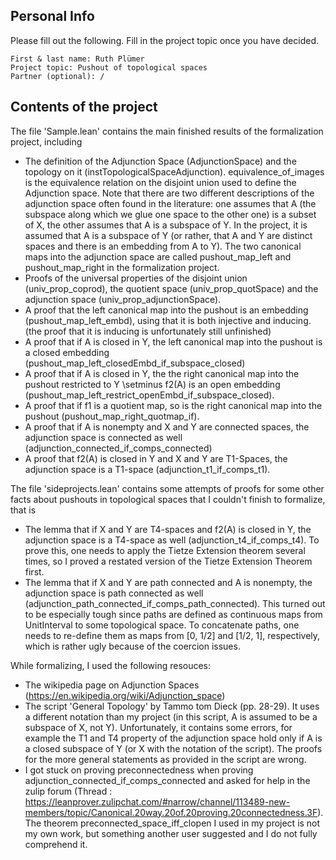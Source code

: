 ## Personal Info

Please fill out the following. Fill in the project topic once you have decided.
```
First & last name: Ruth Plümer
Project topic: Pushout of topological spaces
Partner (optional): /
```

## Contents of the project

The file 'Sample.lean' contains the main finished results of the formalization project, including
  * The definition of the Adjunction Space (AdjunctionSpace) and the topology on it (instTopologicalSpaceAdjunction). equivalence_of_images is the equivalence relation on the disjoint union used to define the Adjunction space.
  Note that there are two different descriptions of the adjunction space often found in the literature: one assumes that A (the subspace along which we glue one space to the other one) is a subset of X, the other assumes that A is a subspace of Y. In the project, it is assumed that A is a subspace of Y (or rather, that A and Y are distinct spaces and there is an embedding from A to Y).
  The two canonical maps into the adjunction space are called pushout_map_left and pushout_map_right in the formalization project.
  * Proofs of the universal properties of the disjoint union (univ_prop_coprod), the quotient space (univ_prop_quotSpace) and the adjunction space (univ_prop_adjunctionSpace).
  * A proof that the left canonical map into the pushout is an embedding (pushout_map_left_embd), using that it is both injective and inducing. (the proof that it is inducing is unfortunately still unfinished)
  * A proof that if A is closed in Y, the left canonical map into the pushout is a closed embedding
  (pushout_map_left_closedEmbd_if_subspace_closed)
  * A proof that if A is closed in Y, the the right canonical map into the pushout restricted to Y \setminus f2(A)
  is an open embedding (pushout_map_left_restrict_openEmbd_if_subspace_closed).
  * A proof that if f1 is a quotient map, so is the right canonical map into the pushout (pushout_map_right_quotmap_if).
  * A proof that if A is nonempty and X and Y are connected spaces, the adjunction space is connected as well (adjunction_connected_if_comps_connected)
  * A proof that f2(A) is closed in Y and X and Y are T1-Spaces, the adjunction space is a T1-space (adjunction_t1_if_comps_t1).

The file 'sideprojects.lean' contains some attempts of proofs for some other facts about pushouts in topological spaces that I couldn't finish to formalize, that is
  * The lemma that if X and Y are T4-spaces and f2(A) is closed in Y, the adjunction space is a T4-space as well
  (adjunction_t4_if_comps_t4). To prove this, one needs to apply the Tietze Extension theorem several times, so I proved a restated version of the Tietze Extension Theorem first.
  * The lemma that if X and Y are path connected and A is nonempty, the adjunction space is path connected as well (adjunction_path_connected_if_comps_path_connected). This turned out to be especially tough since paths are defined as continuous maps from UnitInterval to some topological space. To concatenate paths, one needs to re-define them as maps from [0, 1/2] and [1/2, 1], respectively, which is rather ugly because of the coercion issues.

While formalizing, I used the following resouces:
  * The wikipedia page on Adjunction Spaces (https://en.wikipedia.org/wiki/Adjunction_space)
  * The script 'General Topology' by Tammo tom Dieck (pp. 28-29). It uses a different notation than my project (in this script, A is assumed to be a subspace of X, not Y). Unfortunately, it contains some errors, for example the T1 and T4 property of the adjunction space hold only if A is a closed subspace of Y (or X with the notation of the script). The proofs for the more general statements as provided in the script are wrong.
  * I got stuck on proving preconnectedness when proving adjunction_connected_if_comps_connected and asked for help in the zulip forum (Thread : https://leanprover.zulipchat.com/#narrow/channel/113489-new-members/topic/Canonical.20way.20of.20proving.20connectedness.3F). The theorem preconnected_space_iff_clopen I used in my project is not my own work, but something another user suggested and I do not fully comprehend it.
